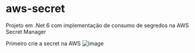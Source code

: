# aws-secret
Projeto em .Net 6 com implementação de consumo de segredos na AWS Secret Manager

Primeiro crie a secret na AWS
![image](https://user-images.githubusercontent.com/33560064/180840939-5978aa5d-2ae6-44e0-ae0b-79ea18a5e863.png)
